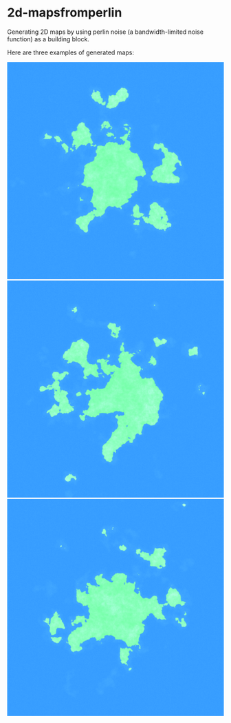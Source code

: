 # 2d-mapsfromperlin
Generating 2D maps by using perlin noise (a bandwidth-limited noise function) as a building block.

Here are three examples of generated maps:

![picture](generated_examples/generated_example1.png)
![picture](generated_examples/generated_example2.png)
![picture](generated_examples/generated_example3.png)
